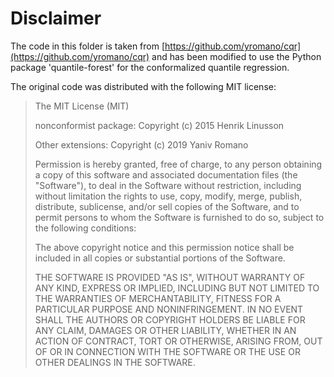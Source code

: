 # Disclaimer

The code in this folder is taken from
[https://github.com/yromano/cqr](https://github.com/yromano/cqr) and
has been modified to use the Python package 'quantile-forest' for the
conformalized quantile regression.

The original code was distributed with the following MIT license:

> The MIT License (MIT)
> 
> nonconformist package:
> Copyright (c) 2015 Henrik Linusson
> 
> Other extensions:
> Copyright (c) 2019 Yaniv Romano
> 
> Permission is hereby granted, free of charge, to any person obtaining a copy
> of this software and associated documentation files (the "Software"), to deal
> in the Software without restriction, including without limitation the rights
> to use, copy, modify, merge, publish, distribute, sublicense, and/or sell
> copies of the Software, and to permit persons to whom the Software is
> furnished to do so, subject to the following conditions:
> 
> The above copyright notice and this permission notice shall be included in all
> copies or substantial portions of the Software.
> 
> THE SOFTWARE IS PROVIDED "AS IS", WITHOUT WARRANTY OF ANY KIND, EXPRESS OR
> IMPLIED, INCLUDING BUT NOT LIMITED TO THE WARRANTIES OF MERCHANTABILITY,
> FITNESS FOR A PARTICULAR PURPOSE AND NONINFRINGEMENT. IN NO EVENT SHALL THE
> AUTHORS OR COPYRIGHT HOLDERS BE LIABLE FOR ANY CLAIM, DAMAGES OR OTHER
> LIABILITY, WHETHER IN AN ACTION OF CONTRACT, TORT OR OTHERWISE, ARISING FROM,
> OUT OF OR IN CONNECTION WITH THE SOFTWARE OR THE USE OR OTHER DEALINGS IN THE
> SOFTWARE.
